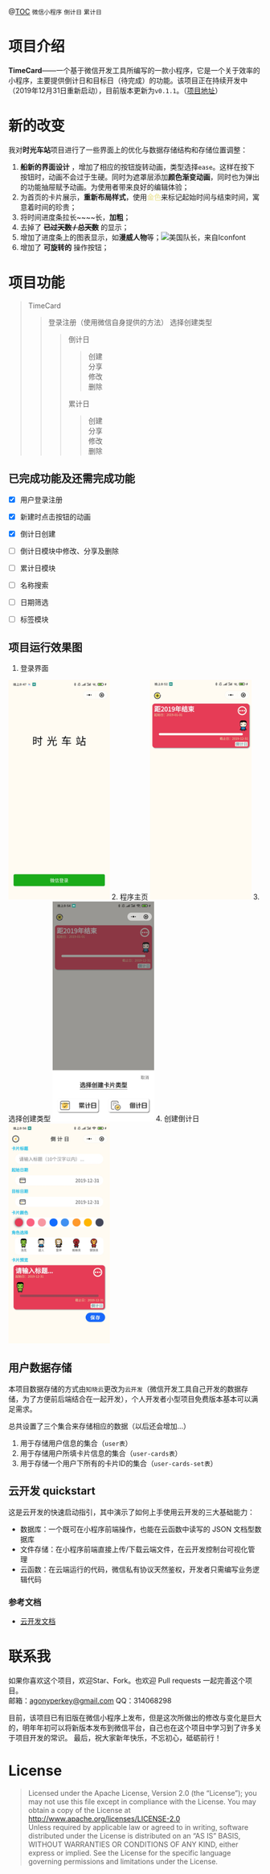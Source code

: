 @[TOC](TimeCard)
`微信小程序`  `倒计日`  `累计日`
# 项目介绍
**TimeCard**——一个基于微信开发工具所编写的一款小程序，它是一个关于效率的小程序，主要提供倒计日和目标日（待完成）的功能。该项目正在持续开发中（2019年12月31日重新启动），目前版本更新为`v0.1.1`。（<a href='https://github.com/pinkpear/TimeCard/'>项目地址</a>）

# 新的改变

我对**时光车站**项目进行了一些界面上的优化与数据存储结构和存储位置调整：
 1. **船新的界面设计** ，增加了相应的按钮旋转动画，类型选择`ease`。这样在按下按钮时，动画不会过于生硬。同时为遮罩层添加**颜色渐变动画**，同时也为弹出的功能抽屉赋予动画。为使用者带来良好的编辑体验；
 2. 为首页的卡片展示，**重新布局样式**，使用<font color="#eee8aa" >**金色**</font>来标记起始时间与结束时间，寓意着时间的珍贵；
 3. 将时间进度条拉长~~~~长，**加粗**；
 4. 去掉了 ~~**已过天数 / 总天数**~~ 的显示；
 5. 增加了进度条上的图表显示，如**漫威人物**等；![美国队长，来自Iconfont](https://img-blog.csdnimg.cn/20191231201954871.png#pic_center)
 6. 增加了 **可旋转的** 操作按钮；

# 项目功能

> TimeCard  
>> 登录注册（使用微信自身提供的方法）
>> 选择创建类型
>>
>>> 倒计日  
>>>> 创建  
>>>> 分享  
>>>> 修改  
>>>> 删除  
>>>
>>> 累计日
>>>> 创建  
>>>> 分享  
>>>> 修改  
>>>> 删除

## 已完成功能及还需完成功能  
- [x] 用户登录注册
- [x] 新建时点击按钮的动画
- [x] 倒计日创建
- [ ] 倒计日模块中修改、分享及删除
- [ ] 累计日模块
- [ ] 名称搜索
- [ ] 日期筛选
- [ ] 标签模块



## 项目运行效果图

1. 登录界面  
<img src="20191231204944869.jpg"   width="40%">
2. 程序主页
<img src="20191231205313718.jpg"   width="40%">
3. 选择创建类型
<img src="20191231205553436.jpg"   width="40%">
4. 创建倒计日
<img src="20191231205809984.jpg"   width="40%">

## 用户数据存储
本项目数据存储的方式由`知晓云`更改为`云开发`（微信开发工具自己开发的数据存储，为了方便前后端结合在一起开发），个人开发者小型项目免费版本基本可以满足需求。  

总共设置了三个集合来存储相应的数据（以后还会增加...）
1. 用于存储用户信息的集合（`user表`）  
2. 用于存储用户所填卡片信息的集合（`user-cards表`）
3. 用于存储一个用户下所有的卡片ID的集合（`user-cards-set表`）

## 云开发 quickstart

这是云开发的快速启动指引，其中演示了如何上手使用云开发的三大基础能力：

- 数据库：一个既可在小程序前端操作，也能在云函数中读写的 JSON 文档型数据库
- 文件存储：在小程序前端直接上传/下载云端文件，在云开发控制台可视化管理
- 云函数：在云端运行的代码，微信私有协议天然鉴权，开发者只需编写业务逻辑代码

### 参考文档

- [云开发文档](https://developers.weixin.qq.com/miniprogram/dev/wxcloud/basis/getting-started.html)

# 联系我  

如果你喜欢这个项目，欢迎Star、Fork。也欢迎 Pull requests 一起完善这个项目。  
邮箱：agonyperkey@gmail.com
QQ：314068298

目前，该项目已有旧版在微信小程序上发布，但是这次所做出的修改与变化是巨大的，明年年初可以将新版本发布到微信平台，自己也在这个项目中学习到了许多关于项目开发的常识。
最后，祝大家新年快乐，不忘初心，砥砺前行！
# License

>Licensed under the Apache License, Version 2.0 (the “License”);
you may not use this file except in compliance with the License.
You may obtain a copy of the License at
<a href='http://www.apache.org/licenses/LICENSE-2.0'></a>http://www.apache.org/licenses/LICENSE-2.0  
Unless required by applicable law or agreed to in writing, software
distributed under the License is distributed on an “AS IS” BASIS,
WITHOUT WARRANTIES OR CONDITIONS OF ANY KIND, either express or implied.
See the License for the specific language governing permissions and
limitations under the License.
